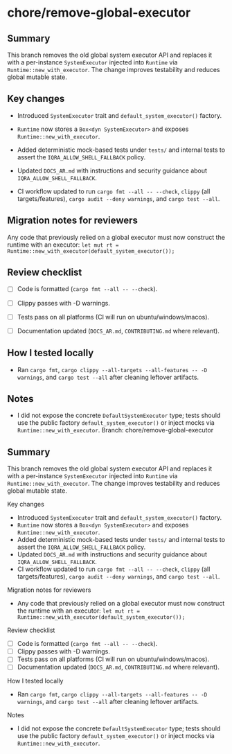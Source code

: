 # chore/remove-global-executor

## Summary

This branch removes the old global system executor API and replaces it with a per-instance
`SystemExecutor` injected into `Runtime` via `Runtime::new_with_executor`. The change
improves testability and reduces global mutable state.

## Key changes

- Introduced `SystemExecutor` trait and `default_system_executor()` factory.

- `Runtime` now stores a `Box<dyn SystemExecutor>` and exposes `Runtime::new_with_executor`.

- Added deterministic mock-based tests under `tests/` and internal tests to assert
  the `IQRA_ALLOW_SHELL_FALLBACK` policy.

- Updated `DOCS_AR.md` with instructions and security guidance about `IQRA_ALLOW_SHELL_FALLBACK`.

- CI workflow updated to run `cargo fmt --all -- --check`, `clippy` (all targets/features),
  `cargo audit --deny warnings`, and `cargo test --all`.

## Migration notes for reviewers

Any code that previously relied on a global executor must now construct the runtime
with an executor: `let mut rt = Runtime::new_with_executor(default_system_executor());`

## Review checklist

- [ ] Code is formatted (`cargo fmt --all -- --check`).

- [ ] Clippy passes with -D warnings.

- [ ] Tests pass on all platforms (CI will run on ubuntu/windows/macos).

- [ ] Documentation updated (`DOCS_AR.md`, `CONTRIBUTING.md` where relevant).

## How I tested locally

- Ran `cargo fmt`, `cargo clippy --all-targets --all-features -- -D warnings`, and
  `cargo test --all` after cleaning leftover artifacts.

## Notes

- I did not expose the concrete `DefaultSystemExecutor` type; tests should use
  the public factory `default_system_executor()` or inject mocks via `Runtime::new_with_executor`.
Branch: chore/remove-global-executor

Summary
-------
This branch removes the old global system executor API and replaces it with a per-instance
`SystemExecutor` injected into `Runtime` via `Runtime::new_with_executor`. The change
improves testability and reduces global mutable state.

Key changes
- Introduced `SystemExecutor` trait and `default_system_executor()` factory.
- `Runtime` now stores a `Box<dyn SystemExecutor>` and exposes `Runtime::new_with_executor`.
- Added deterministic mock-based tests under `tests/` and internal tests to assert
  the `IQRA_ALLOW_SHELL_FALLBACK` policy.
- Updated `DOCS_AR.md` with instructions and security guidance about `IQRA_ALLOW_SHELL_FALLBACK`.
- CI workflow updated to run `cargo fmt --all -- --check`, `clippy` (all targets/features),
  `cargo audit --deny warnings`, and `cargo test --all`.

Migration notes for reviewers
- Any code that previously relied on a global executor must now construct the runtime
  with an executor: `let mut rt = Runtime::new_with_executor(default_system_executor());`

Review checklist
- [ ] Code is formatted (`cargo fmt --all -- --check`).
- [ ] Clippy passes with -D warnings.
- [ ] Tests pass on all platforms (CI will run on ubuntu/windows/macos).
- [ ] Documentation updated (`DOCS_AR.md`, `CONTRIBUTING.md` where relevant).

How I tested locally
- Ran `cargo fmt`, `cargo clippy --all-targets --all-features -- -D warnings`, and
  `cargo test --all` after cleaning leftover artifacts.

Notes
- I did not expose the concrete `DefaultSystemExecutor` type; tests should use
  the public factory `default_system_executor()` or inject mocks via `Runtime::new_with_executor`.
